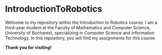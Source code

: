 # IntroductionToRobotics

Welcome to my repository within the Introduction to Robotics course. I am a third-year student at the Faculty of Mathematics and Computer Science, University of Bucharest, specializing in Computer Science and Information Technology. In this repository, you will find my assignments for this course.

**Thank you for visiting!**
